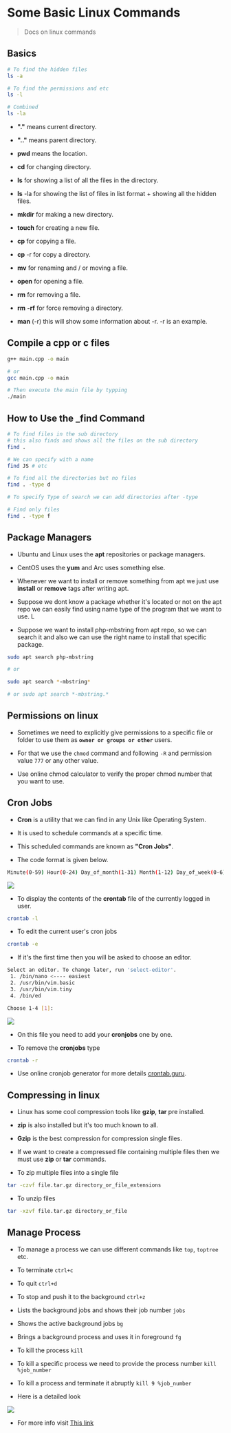 # Some Basic Linux Commands

> Docs on linux commands

## Basics

```bash
# To find the hidden files
ls -a

# To find the permissions and etc
ls -l

# Combined
ls -la

```

- **"."** means current directory.

- **".."** means parent directory.

- **pwd** means the location.

- **cd** for changing directory.

- **ls** for showing a list of all the files in the directory.

- **ls** -la for showing the list of files in list format + showing all the hidden files.

- **mkdir** for making a new directory.

- **touch** for creating a new file.

- **cp** for copying a file.

- **cp** -r for copy a directory.

- **mv** for renaming and / or moving a file.

- **open** for opening a file.

- **rm** for removing a file.

- **rm** **-rf** for force removing a directory.

- **man** (-r) this will show some information about -r. -r is an example.

## Compile a cpp or c files

```bash
g++ main.cpp -o main

# or
gcc main.cpp -o main

# Then execute the main file by typping
./main
```

## How to Use the \_find Command

```bash
# To find files in the sub directory
# this also finds and shows all the files on the sub directory
find .

# We can specify with a name
find JS # etc

# To find all the directories but no files
find . -type d

# To specify Type of search we can add directories after -type

# Find only files
find . -type f

```

## Package Managers

- Ubuntu and Linux uses the **apt** repositories or package managers.

- CentOS uses the **yum** and Arc uses something else.

- Whenever we want to install or remove something from apt we just use **install** or **remove** tags after writing apt.

- Suppose we dont know a package whether it's located or not on the apt repo we can easily find using name type of the program that we want to use. L

- Suppose we want to install php-mbstring from apt repo, so we can search it and also we can use the right name to install that specific package.

```bash
sudo apt search php-mbstring

# or

sudo apt search *-mbstring*

# or sudo apt search *-mbstring.*
```

## Permissions on linux

- Sometimes we need to explicitly give permissions to a specific file or folder to use them as **`owner or groups or other`** users.

- For that we use the `chmod` command and following `-R` and permission value `777` or any other value.

- Use online chmod calculator to verify the proper chmod number that you want to use.

## Cron Jobs

- **Cron** is a utility that we can find in any Unix like Operating System.

- It is used to schedule commands at a specific time.

- This scheduled commands are known as **"Cron Jobs"**.

- The code format is given below.

```bash
Minute(0-59) Hour(0-24) Day_of_month(1-31) Month(1-12) Day_of_week(0-6) Command_to_execute
```

![](cron-job.png)

- To display the contents of the **crontab** file of the currently logged in user.

```bash
crontab -l
```

- To edit the current user's cron jobs

```bash
crontab -e
```

- If it's the first time then you will be asked to choose an editor.

```bash
Select an editor. To change later, run 'select-editor'.
 1. /bin/nano <---- easiest
 2. /usr/bin/vim.basic
 3. /usr/bin/vim.tiny
 4. /bin/ed

Choose 1-4 [1]:
```

![](cronfile.png)

- On this file you need to add your **cronjobs** one by one.

- To remove the **cronjobs** type

```bash
crontab -r
```

- Use online cronjob generator for more details [crontab.guru](https://crontab.guru/).

## Compressing in linux 

- Linux has some cool compression tools like **gzip**, **tar** pre installed. 

- **zip** is also installed but it's too much known to all. 

- **Gzip** is the best compression for compression single files. 

- If we want to create a compressed file containing multiple files then we must use **zip** or **tar** commands. 

- To zip multiple files into a single file 
```bash 
tar -czvf file.tar.gz directory_or_file_extensions
```
- To unzip files 
```bash 
tar -xzvf file.tar.gz directory_or_file
```
## Manage Process 

- To manage a process we can use different commands like `top`, `toptree` etc. 

- To terminate `ctrl+c` 

- To quit `ctrl+d`

- To stop and push it to the background `ctrl+z` 

- Lists the background jobs and shows their job number `jobs` 

- Shows the active background jobs `bg`

- Brings a background process and uses it in foreground `fg`

- To kill the process `kill`

- To kill a specific process we need to provide the process number `kill %job_number`

- To kill a process and terminate it abruptly `kill 9 %job_number`

- Here is a detailed look 

![](process_linux.png) 

- For more info visit [This link](https://man7.org/linux/man-pages/man7/signal.7.html)
